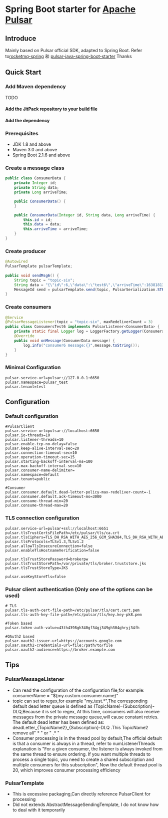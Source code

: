 # Spring Boot starter for [Apache Pulsar](https://pulsar.apache.org/)

## Introduce
Mainly based on Pulsar official SDK, adapted to Spring Boot. Refer to[rocketmq-spring](https://github.com/apache/rocketmq-spring) 和 [pulsar-java-spring-boot-starter](https://github.com/majusko/pulsar-java-spring-boot-starter) Thanks

## Quick Start
### Add Maven dependency
TODO
#### Add the JitPack repository to your build file

#### Add the dependency

### Prerequisites
* JDK 1.8 and above 
* Maven 3.0 and above
* Spring Boot 2.1.6 and above

### Create a message class
```java
public class ConsumerData {
    private Integer id;
    private String data;
    private Long arriveTime;

    public ConsumerData() {
    }

    public ConsumerData(Integer id, String data, Long arriveTime) {
        this.id = id;
        this.data = data;
        this.arriveTime = arriveTime;
    }
}
```
### Create producer
``` java
@Autowired
PulsarTemplate pulsarTemplate;
    
public void sendMsg6() {
    String topic = "topic-six";
    String data = "{\"id\":6,\"data\":\"test6\",\"arriveTime\":1638181398}";
    MessageId send = pulsarTemplate.send(topic, PulsarSerialization.STRING, data);
}
```
### Create consumers
```java
@Service
@PulsarMessageListener(topic = "topic-six", maxRedeliverCount = 3)
public class ConsumersTest6 implements PulsarListener<ConsumerData> {
    private static final Logger log = LoggerFactory.getLogger(ConsumersTest6.class);
    @Override
    public void onMessage(ConsumerData message) {
        log.info("consumer6 message:{}",message.toString());
    }
}
```
### Minimal Configuration
```properties
pulsar.service-url=pulsar://127.0.0.1:6650
pulsar.namespace=pulsar_test
pulsar.tenant=test
```
## Configuration
### Default configuration
```properties
#PulsarClient
pulsar.service-url=pulsar://localhost:6650
pulsar.io-threads=10
pulsar.listener-threads=10
pulsar.enable-tcp-no-delay=false
pulsar.keep-alive-interval-sec=20
pulsar.connection-timeout-sec=10
pulsar.operation-timeout-sec=15
pulsar.starting-backoff-interval-ms=100
pulsar.max-backoff-interval-sec=10
pulsar.consumer-name-delimiter=
pulsar.namespace=default
pulsar.tenant=public

#Consumer
pulsar.consumer.default.dead-letter-policy-max-redeliver-count=-1
pulsar.consumer.default.ack-timeout-ms=3000
pulsar.consume-thread-min=20
pulsar.consume-thread-max=20
```
### TLS connection configuration
```properties
pulsar.service-url=pulsar+ssl://localhost:6651
pulsar.tlsTrustCertsFilePath=/etc/pulsar/tls/ca.crt
pulsar.tlsCiphers=TLS_DH_RSA_WITH_AES_256_GCM_SHA384,TLS_DH_RSA_WITH_AES_256_CBC_SHA
pulsar.tlsProtocols=TLSv1.3,TLSv1.2
pulsar.allowTlsInsecureConnection=false
pulsar.enableTlsHostnameVerification=false

pulsar.tlsTrustStorePassword=brokerpw
pulsar.tlsTrustStorePath=/var/private/tls/broker.truststore.jks
pulsar.tlsTrustStoreType=JKS

pulsar.useKeyStoreTls=false
```

### Pulsar client authentication (Only one of the options can be used)
```properties
# TLS
pulsar.tls-auth-cert-file-path=/etc/pulsar/tls/cert.cert.pem
pulsar.tls-auth-key-file-path=/etc/pulsar/tls/key.key-pk8.pem

#Token based
pulsar.token-auth-value=43th4398gh340gf34gj349gh304ghryj34fh

#OAuth2 based
pulsar.oauth2-issuer-url=https://accounts.google.com
pulsar.oauth2-credentials-url=file:/path/to/file
pulsar.oauth2-audience=https://broker.example.com
```

## Tips
### PulsarMessageListener
- Can read the configuration of the configuration file,for example: consumerName = "${my.custom.consumer.name}"
- topic can set to regex,for example "my_test.*",The corresponding default dead letter queue is defined as {TopicName}-{Subscription}-DLQ,Because it is set to regex, At this time, consumers will also receive messages from the private message queue,will cause constant retries. The default dead letter has been defined as: deadLetter_{TopicName2}_{Subscription}-DLQ .This TopicName2 remove all" \* " or " .\* "
- Consumer processing is in the thread pool by default,The official default is that a consumer is always in a thread, refer to numListenerThreads explanation is  "For a given consumer, the listener is always invoked from the same thread to ensure ordering. If you want multiple threads to process a single topic, you need to create a shared subscription and multiple consumers for this subscription", Now the default thread pool is 20, which improves consumer processing efficiency
### PulsarTemplate
- This is excessive packaging,Can directly reference PulsarClient for processing
- Did not extends AbstractMessageSendingTemplate, I do not know how to deal with it temporarily

